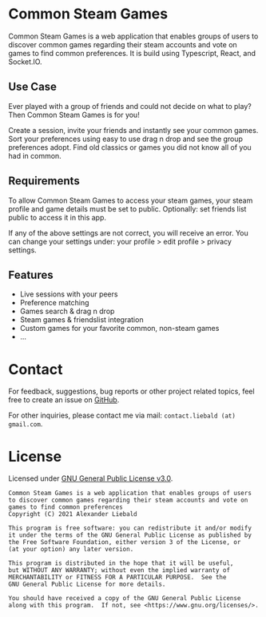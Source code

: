 # Common Steam Games

Common Steam Games is a web application that enables groups of users to discover common games regarding their steam accounts and vote on games to find common preferences. It is build using Typescript, React, and Socket.IO.

## Use Case

Ever played with a group of friends and could not decide on what to play? Then Common Steam Games is for you!

Create a session, invite your friends and instantly see your common games. Sort your preferences using easy to use drag n drop and see the group preferences adopt. Find old classics or games you did not know all of you had in common.

## Requirements

To allow Common Steam Games to access your steam games, your steam profile and game details must be set to public.
Optionally: set friends list public to access it in this app.

If any of the above settings are not correct, you will receive an error. You can change your settings under: your profile > edit profile > privacy settings.

## Features

- Live sessions with your peers
- Preference matching
- Games search & drag n drop
- Steam games & friendslist integration
- Custom games for your favorite common, non-steam games
- ...

# Contact

For feedback, suggestions, bug reports or other project related topics, feel free to create an issue on [GitHub](https://github.com/aliebald/common-steam-games/issues).

For other inquiries, please contact me via mail: `contact.liebald (at) gmail.com`.

# License

Licensed under [GNU General Public License v3.0](./license).

    Common Steam Games is a web application that enables groups of users
    to discover common games regarding their steam accounts and vote on
    games to find common preferences
    Copyright (C) 2021 Alexander Liebald

    This program is free software: you can redistribute it and/or modify
    it under the terms of the GNU General Public License as published by
    the Free Software Foundation, either version 3 of the License, or
    (at your option) any later version.

    This program is distributed in the hope that it will be useful,
    but WITHOUT ANY WARRANTY; without even the implied warranty of
    MERCHANTABILITY or FITNESS FOR A PARTICULAR PURPOSE.  See the
    GNU General Public License for more details.

    You should have received a copy of the GNU General Public License
    along with this program.  If not, see <https://www.gnu.org/licenses/>.
